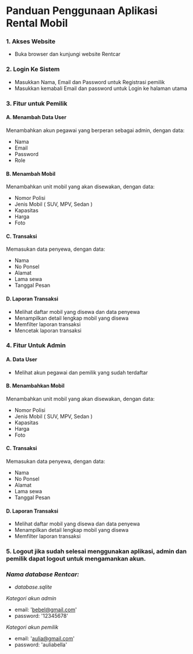 # Panduan Penggunaan Aplikasi Rental Mobil

### 1. Akses Website
- Buka browser dan kunjungi website Rentcar 

### 2. Login Ke Sistem
- Masukkan Nama, Email dan Password untuk Registrasi pemilik
- Masukkan kemabali Email dan password untuk Login ke halaman utama

### 3. Fitur untuk Pemilik
 #### A. Menambah Data User
Menambahkan akun pegawai yang berperan sebagai admin, dengan data:
- Nama
- Email
- Password
- Role
#### B. Menambah Mobil
Menambahkan unit mobil yang akan disewakan, dengan data:
- Nomor Polisi
- Jenis Mobil ( SUV, MPV, Sedan )
- Kapasitas
- Harga
- Foto
 #### C. Transaksi
Memasukan data penyewa, dengan data:
- Nama
- No Ponsel
- Alamat
- Lama sewa
- Tanggal Pesan
 #### D. Laporan Transaksi
- Melihat daftar mobil yang disewa dan data penyewa
- Menampilkan detail lengkap mobil yang disewa
- Memfilter laporan transaksi
- Mencetak laporan transaksi
  
### 4. Fitur Untuk Admin 
#### A. Data User
- Melihat akun pegawai dan pemilik yang sudah terdaftar
 #### B. Menambahkan Mobil
Menambahkan unit mobil yang akan disewakan, dengan data:
- Nomor Polisi
- Jenis Mobil ( SUV, MPV, Sedan )
- Kapasitas
- Harga
- Foto
 #### C. Transaksi
Memasukan data penyewa, dengan data:
- Nama
- No Ponsel
- Alamat
- Lama sewa
- Tanggal Pesan
 #### D. Laporan Transaksi
- Melihat daftar mobil yang disewa dan data penyewa
- Menampilkan detail lengkap mobil yang disewa
- Memfilter laporan transaksi

### 5. Logout jika sudah selesai menggunakan aplikasi, admin dan pemilik dapat logout untuk mengamankan akun.

### *Nama database Rentcar:*
- *database.sqlite*

*Kategori akun admin*
- email: 'bebel@gmail.com'
- password: '12345678'

*Kategori akun pemilik*
- email: 'aulia@gmail.com'
- password: 'auliabella'
